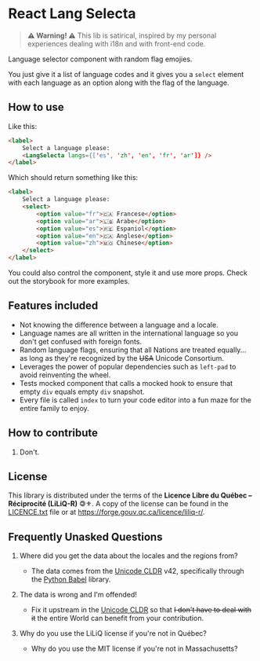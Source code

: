 # React Lang Selecta

> **⚠ Warning! ⚠** This lib is satirical, inspired by my personal experiences dealing with i18n and with front-end code.  

Language selector component with random flag emojies.  

You just give it a list of language codes and it gives you a `select` element with each language as an option along with the flag of the language.  

## How to use

Like this:  

```html
<label>
    Select a language please:
    <LangSelecta langs={['es', 'zh', 'en', 'fr', 'ar']} />
</label>
```

Which should return something like this:  

```html
<label>
    Select a language please:
    <select>
        <option value="fr">🇨🇦 Francese</option>
        <option value="ar">🇱🇧 Arabe</option>
        <option value="es">🇵🇪 Espaniol</option>
        <option value="en">🇨🇦 Anglese</option>
        <option value="zh">🇲🇴 Chinese</option>
    </select>
</label>
```

You could also control the component, style it and use more props. Check out the storybook for more examples.  

## Features included

- Not knowing the difference between a language and a locale.  
- Language names are all written in the international language so you don't get confused with foreign fonts.  
- Random language flags, ensuring that all Nations are treated equally... as long as they're recognized by the ~~USA~~ Unicode Consortium.  
- Leverages the power of popular dependencies such as `left-pad` to avoid reinventing the wheel.  
- Tests mocked component that calls a mocked hook to ensure that empty `div` equals empty `div` snapshot.  
- Every file is called `index` to turn your code editor into a fun maze for the entire family to enjoy.  

## How to contribute

1. Don't.  

## License

This library is distributed under the terms of the **Licence Libre du Québec – Réciprocité (LiLiQ-R)** 🄯⚜. A copy of the license can be found in the [LICENCE.txt](https://github.com/MarcAbonce/react-lang-selecta/blob/maestro/LICENCE.txt) file or at https://forge.gouv.qc.ca/licence/liliq-r/.  

## Frequently Unasked Questions

1. Where did you get the data about the locales and the regions from?  
    - The data comes from the [Unicode CLDR](https://cldr.unicode.org/) v42, specifically through the [Python Babel](https://babel.pocoo.org/en/latest/) library.  

2. The data is wrong and I'm offended!  
    - Fix it upstream in the [Unicode CLDR](https://cldr.unicode.org/) so that ~~I don't have to deal with it~~ the entire World can benefit from your contribution.  

3. Why do you use the LiLiQ license if you're not in Québec?  
    - Why do you use the MIT license if you're not in Massachusetts?  
